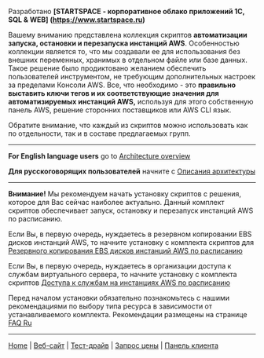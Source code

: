 Разработано   **[STARTSPACE - корпоративное облако приложений 1С, SQL & WEB] (https://www.startspace.ru)**

Вашему вниманию представлена коллекция скриптов **автоматизации запуска, остановки и перезапуска инстанций AWS**. Особенностью коллекции является то, что мы создавали ее для использования без внешних переменных, хранимых в отдельном файле или базе данных. Такое решение было продиктовано желанием обеспечить пользователей инструментом, не требующим дополнительных настроек за пределами Консоли AWS. Все, что необходимо - это **правильно выставить ключи тегов и их соответствующие значения для автоматизируемых инстанций AWS,** используя для этого собственную панель AWS, решение сторонних поставщиков или AWS CLI язык.

Обратите внимание, что каждый из скриптов можно использовать как по отдельности, так и в составе предлагаемых групп.

***

**For English language users** go to [Architecture overview](https://github.com/STARTSPACE/aws-ec2-start-stop-reboot-by-timetable/wiki/Architecture-overview)

**Для русскоговорящих пользователей** начните с [Описания архитектуры](https://github.com/STARTSPACE/aws-ec2-start-stop-reboot-by-timetable/wiki/%D0%9E%D0%BF%D0%B8%D1%81%D0%B0%D0%BD%D0%B8%D0%B5-%D0%B0%D1%80%D1%85%D0%B8%D1%82%D0%B5%D0%BA%D1%82%D1%83%D1%80%D1%8B) 

***

**Внимание!** Мы рекомендуем начать установку скриптов с решения, которое для Вас сейчас наиболее актуально. Данный комплект скриптов обеспечивает запуск, остановку и перезапуск инстанций AWS по расписанию.

Если Вы, в первую очередь, нуждаетесь в резервном копировании EBS дисков инстанций AWS, то начните установку с комплекта скриптов для [Резервного копирования EBS дисков инстанций AWS по расписанию](https://github.com/STARTSPACE/aws-ebs-snapshot-with-tags-by-timetable)

Если Вы, в первую очередь, нуждаетесь в организации доступа к службам виртуального сервера, то начните установку с комплекта скриптов [Доступа к службам на инстанциях AWS по расписанию](https://github.com/STARTSPACE/aws-access-to-ec2-by-timetable)

Перед началом установки обязательно познакомьтесь с нашими рекомендациями по выбору типа ресурса в зависимости от устанавливаемого комплекта. Рекомендации размещены на странице [FAQ Ru](https://github.com/STARTSPACE/aws-ec2-start-stop-reboot-by-timetable/wiki/FAQ-Ru)

***

[Home](https://github.com/STARTSPACE/aws-ec2-start-stop-reboot-by-timetable/wiki) | [Веб-сайт](https://www.startspace.ru/) | [Тест-драйв](https://www.startspace.ru/zakaz) | [Запрос цены](https://cp.startspace.ru/cart.php?a=view) | [Панель клиента](https://cp.startspace.ru/index.php)
